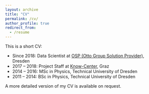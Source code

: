 ```yaml
---
layout: archive
title: "CV"
permalink: /cv/
author_profile: true
redirect_from:
  - /resume
---
```


This is a short CV:

* Since 2018: Data Scientist at [OSP (Otto Group Solution Provider)](https://www.osp.de/), Dresden
* 2017 – 2018: Project Staff at [Know-Center](https://www.know-center.tugraz.at/), Graz
* 2014 – 2016: MSc in Physics, Technical University of Dresden
* 2011 – 2014: BSc in Physics, Technical University of Dresden

A more detailed version of my CV is available on request.
